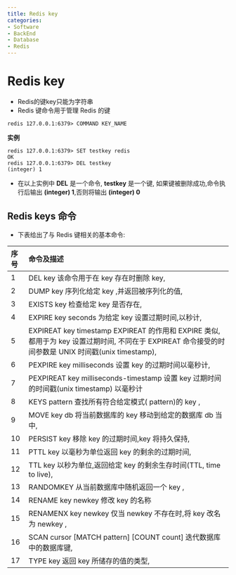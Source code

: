 ```yaml
---
title: Redis key
categories:
- Software
- BackEnd
- Database
- Redis
---
```

# Redis key

- Redis的键key只能为字符串
- Redis 键命令用于管理 Redis 的键

```
redis 127.0.0.1:6379> COMMAND KEY_NAME
```

**实例**

```
redis 127.0.0.1:6379> SET testkey redis
OK
redis 127.0.0.1:6379> DEL testkey
(integer) 1
```

- 在以上实例中 **DEL** 是一个命令, **testkey** 是一个键, 如果键被删除成功,命令执行后输出 **(integer) 1**,否则将输出 **(integer) 0**

## Redis keys 命令

- 下表给出了与 Redis 键相关的基本命令:

| 序号 | 命令及描述                                                   |
| :--- | :----------------------------------------------------------- |
| 1    | DEL key 该命令用于在 key 存在时删除 key,                     |
| 2    | DUMP key  序列化给定 key ,并返回被序列化的值,                |
| 3    | EXISTS key  检查给定 key 是否存在,                           |
| 4    | EXPIRE key seconds 为给定 key 设置过期时间,以秒计,           |
| 5    | EXPIREAT key timestamp  EXPIREAT 的作用和 EXPIRE 类似,都用于为 key 设置过期时间, 不同在于 EXPIREAT 命令接受的时间参数是 UNIX 时间戳(unix timestamp), |
| 6    | PEXPIRE key milliseconds  设置 key 的过期时间以毫秒计,       |
| 7    | PEXPIREAT key milliseconds-timestamp  设置 key 过期时间的时间戳(unix timestamp) 以毫秒计 |
| 8    | KEYS pattern  查找所有符合给定模式( pattern)的 key ,         |
| 9    | MOVE key db  将当前数据库的 key 移动到给定的数据库 db 当中,  |
| 10   | PERSIST key  移除 key 的过期时间,key 将持久保持,             |
| 11   | PTTL key  以毫秒为单位返回 key 的剩余的过期时间,             |
| 12   | TTL key  以秒为单位,返回给定 key 的剩余生存时间(TTL, time to live), |
| 13   | RANDOMKEY  从当前数据库中随机返回一个 key ,                  |
| 14   | RENAME key newkey  修改 key 的名称                           |
| 15   | RENAMENX key newkey  仅当 newkey 不存在时,将 key 改名为 newkey , |
| 16   | SCAN cursor [MATCH pattern\] [COUNT count]  迭代数据库中的数据库键, |
| 17   | TYPE key  返回 key 所储存的值的类型,                         |